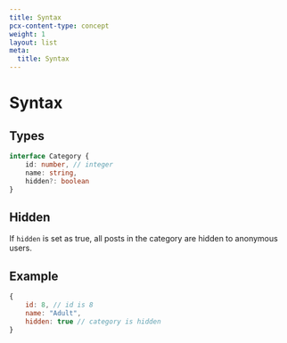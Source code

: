 ```yaml
---
title: Syntax
pcx-content-type: concept
weight: 1
layout: list
meta:
  title: Syntax
---
```


# Syntax

## Types

```typescript
interface Category {
    id: number, // integer
    name: string,
    hidden?: boolean
}
```

## Hidden

If `hidden` is set as true, all posts in the category are hidden to anonymous users.

## Example

```javascript
{
    id: 8, // id is 8
    name: "Adult",
    hidden: true // category is hidden
}
```
